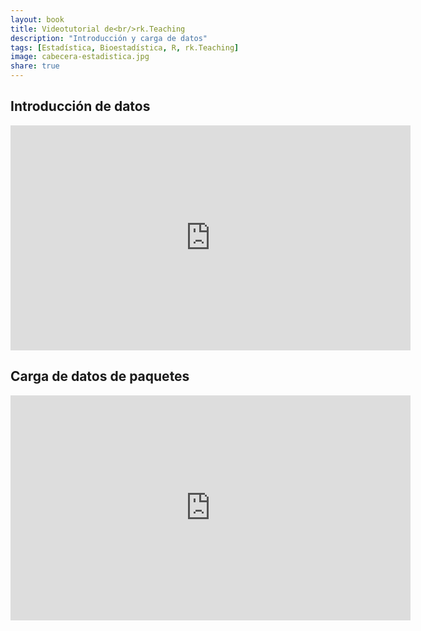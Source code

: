 ```yaml
---
layout: book
title: Videotutorial de<br/>rk.Teaching
description: "Introducción y carga de datos"
tags: [Estadística, Bioestadística, R, rk.Teaching]
image: cabecera-estadistica.jpg
share: true
---
```


## Introducción de datos

<iframe width="640" height="360" src="https://www.youtube.com/embed/F6q96s8idto?list=PLYEn7GTzOc8RFIBylmc8zBqfYtGYJzfrj" frameborder="0" allowfullscreen></iframe>

## Carga de datos de paquetes
<iframe width="640" height="360" src="https://www.youtube.com/embed/6R3Ce770SXk?list=PLYEn7GTzOc8RFIBylmc8zBqfYtGYJzfrj" frameborder="0" allowfullscreen></iframe>
